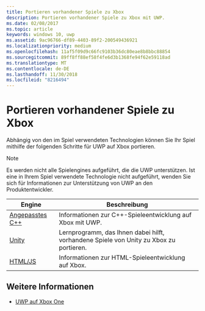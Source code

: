 ```yaml
---
title: Portieren vorhandener Spiele zu Xbox
description: Portieren vorhandener Spiele zu Xbox mit UWP.
ms.date: 02/08/2017
ms.topic: article
keywords: windows 10, uwp
ms.assetid: 9ac96766-df89-4403-89f2-200549436921
ms.localizationpriority: medium
ms.openlocfilehash: 11af5f09d9c66fc9103b36dc80eae8b8bbc88854
ms.sourcegitcommit: 89ff8ff88ef58f4fe6d3b1368fe94f62e59118ad
ms.translationtype: MT
ms.contentlocale: de-DE
ms.lasthandoff: 11/30/2018
ms.locfileid: "8216494"
---
```

# <a name="bringing-existing-games-to-xbox"></a>Portieren vorhandener Spiele zu Xbox


Abhängig von den im Spiel verwendeten Technologien können Sie Ihr Spiel mithilfe der folgenden Schritte für UWP auf Xbox portieren.

> [!NOTE]
> Es werden nicht alle Spielengines aufgeführt, die die UWP unterstützen. Ist eine in Ihrem Spiel verwendete Technologie nicht aufgeführt, wenden Sie sich für Informationen zur Unterstützung von UWP an den Produktentwickler.

| Engine      | Beschreibung |
|------------|-------------|
|[Angepasstes C++](development-lanes-custom-cpp.md)| Informationen zur C++-Spieleentwicklung auf Xbox mit UWP. |
|[Unity](development-lanes-unity.md)| Lernprogramm, das Ihnen dabei hilft, vorhandene Spiele von Unity zu Xbox zu portieren. |
|[HTML/JS](development-lanes-html.md)| Informationen zur HTML-Spieleentwicklung auf Xbox. |

## <a name="see-also"></a>Weitere Informationen

- [UWP auf Xbox One](index.md)
